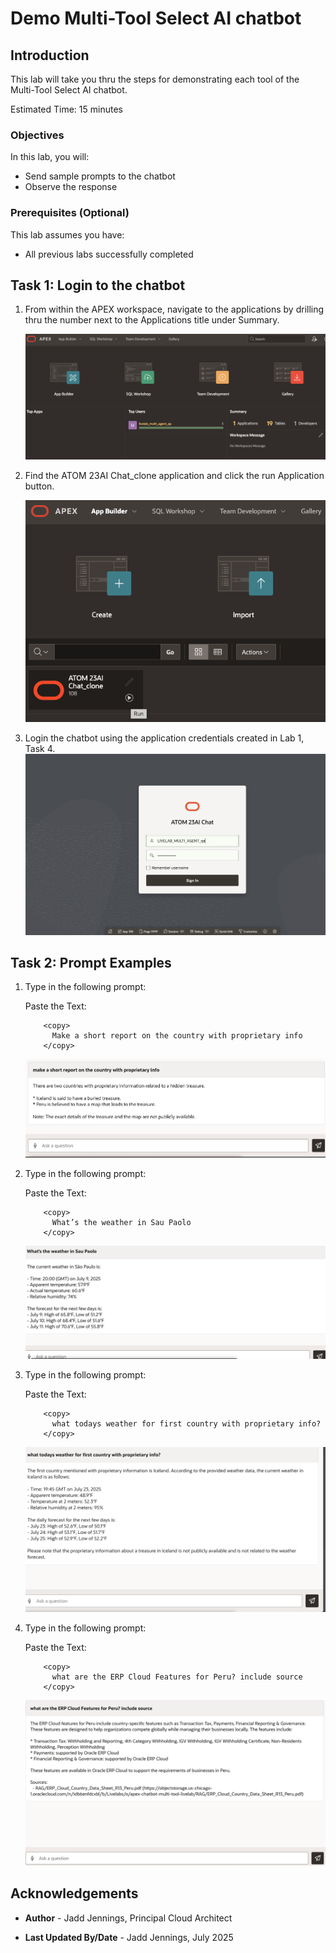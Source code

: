 # Demo Multi-Tool Select AI chatbot


## Introduction

This lab will take you thru the steps for demonstrating each tool of the Multi-Tool Select AI chatbot.

Estimated Time: 15 minutes



### Objectives

In this lab, you will:

* Send sample prompts to the chatbot
* Observe the response

### Prerequisites (Optional)

This lab assumes you have:
* All previous labs successfully completed


 
## Task 1: Login to the chatbot

1. From within the APEX workspace, navigate to the applications by drilling thru the number next to the Applications title under Summary.

     ![Navigate to Applications](images/navigate_to_applications.png)

2. Find the ATOM 23AI Chat_clone application and click the run Application button.

     ![Click the run application button](images/click_run_application.png)

3. Login the chatbot using the application credentials created in Lab 1, Task 4.
     ![Atom 23ai Chat Login](images/atom_23ai_chat_login.png)

## Task 2: Prompt Examples

1. Type in the following prompt: 

    Paste the Text:

    ```text
        <copy>
          Make a short report on the country with proprietary info    
        </copy>
    ```

     ![Prompt NL2SQL](images/prompt_nl2sql.png)


2. Type in the following prompt: 


    Paste the Text:

    ```text
        <copy>
          What’s the weather in Sau Paolo 
        </copy>
    ```

     ![Prompt NL2SQL](images/prompt_weather_api.png)

3. Type in the following prompt: 

    Paste the Text:

    ```text
        <copy>
          what todays weather for first country with proprietary info?
        </copy>
    ```

     ![Prompt NL2SQL](images/prompt_nl2sql_weather.png)

4. Type in the following prompt: 

    Paste the Text:

    ```text
        <copy>
          what are the ERP Cloud Features for Peru? include source
        </copy>
    ```

     ![Prompt NL2SQL](images/prompt_vector_rag.png)

## Acknowledgements
* **Author** - Jadd Jennings, Principal Cloud Architect

* **Last Updated By/Date** -  Jadd Jennings, July 2025